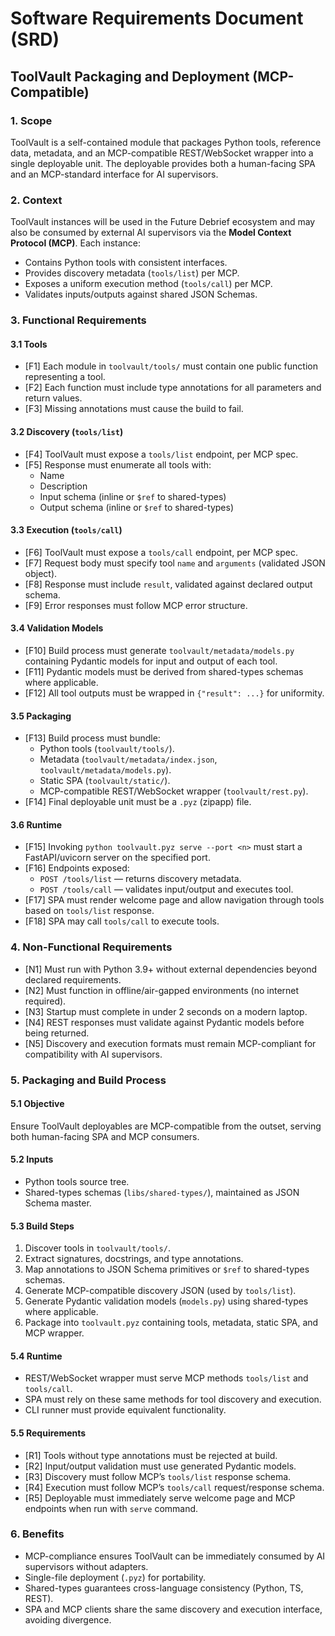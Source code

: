 # Software Requirements Document (SRD)
## ToolVault Packaging and Deployment (MCP-Compatible)

### 1. Scope
ToolVault is a self-contained module that packages Python tools, reference data, metadata, and an MCP-compatible REST/WebSocket wrapper into a single deployable unit. The deployable provides both a human-facing SPA and an MCP-standard interface for AI supervisors.

### 2. Context
ToolVault instances will be used in the Future Debrief ecosystem and may also be consumed by external AI supervisors via the **Model Context Protocol (MCP)**. Each instance:
- Contains Python tools with consistent interfaces.
- Provides discovery metadata (`tools/list`) per MCP.
- Exposes a uniform execution method (`tools/call`) per MCP.
- Validates inputs/outputs against shared JSON Schemas.

### 3. Functional Requirements

#### 3.1 Tools
- [F1] Each module in `toolvault/tools/` must contain one public function representing a tool.
- [F2] Each function must include type annotations for all parameters and return values.
- [F3] Missing annotations must cause the build to fail.

#### 3.2 Discovery (`tools/list`)
- [F4] ToolVault must expose a `tools/list` endpoint, per MCP spec.
- [F5] Response must enumerate all tools with:
  - Name
  - Description
  - Input schema (inline or `$ref` to shared-types)
  - Output schema (inline or `$ref` to shared-types)

#### 3.3 Execution (`tools/call`)
- [F6] ToolVault must expose a `tools/call` endpoint, per MCP spec.
- [F7] Request body must specify tool `name` and `arguments` (validated JSON object).
- [F8] Response must include `result`, validated against declared output schema.
- [F9] Error responses must follow MCP error structure.

#### 3.4 Validation Models
- [F10] Build process must generate `toolvault/metadata/models.py` containing Pydantic models for input and output of each tool.
- [F11] Pydantic models must be derived from shared-types schemas where applicable.
- [F12] All tool outputs must be wrapped in `{"result": ...}` for uniformity.

#### 3.5 Packaging
- [F13] Build process must bundle:
  - Python tools (`toolvault/tools/`).
  - Metadata (`toolvault/metadata/index.json`, `toolvault/metadata/models.py`).
  - Static SPA (`toolvault/static/`).
  - MCP-compatible REST/WebSocket wrapper (`toolvault/rest.py`).
- [F14] Final deployable unit must be a `.pyz` (zipapp) file.

#### 3.6 Runtime
- [F15] Invoking `python toolvault.pyz serve --port <n>` must start a FastAPI/uvicorn server on the specified port.
- [F16] Endpoints exposed:
  - `POST /tools/list` — returns discovery metadata.
  - `POST /tools/call` — validates input/output and executes tool.
- [F17] SPA must render welcome page and allow navigation through tools based on `tools/list` response.
- [F18] SPA may call `tools/call` to execute tools.

### 4. Non-Functional Requirements
- [N1] Must run with Python 3.9+ without external dependencies beyond declared requirements.
- [N2] Must function in offline/air-gapped environments (no internet required).
- [N3] Startup must complete in under 2 seconds on a modern laptop.
- [N4] REST responses must validate against Pydantic models before being returned.
- [N5] Discovery and execution formats must remain MCP-compliant for compatibility with AI supervisors.

### 5. Packaging and Build Process

#### 5.1 Objective
Ensure ToolVault deployables are MCP-compatible from the outset, serving both human-facing SPA and MCP consumers.

#### 5.2 Inputs
- Python tools source tree.
- Shared-types schemas (`libs/shared-types/`), maintained as JSON Schema master.

#### 5.3 Build Steps
1. Discover tools in `toolvault/tools/`.
2. Extract signatures, docstrings, and type annotations.
3. Map annotations to JSON Schema primitives or `$ref` to shared-types schemas.
4. Generate MCP-compatible discovery JSON (used by `tools/list`).
5. Generate Pydantic validation models (`models.py`) using shared-types where applicable.
6. Package into `toolvault.pyz` containing tools, metadata, static SPA, and MCP wrapper.

#### 5.4 Runtime
- REST/WebSocket wrapper must serve MCP methods `tools/list` and `tools/call`.
- SPA must rely on these same methods for tool discovery and execution.
- CLI runner must provide equivalent functionality.

#### 5.5 Requirements
- [R1] Tools without type annotations must be rejected at build.
- [R2] Input/output validation must use generated Pydantic models.
- [R3] Discovery must follow MCP’s `tools/list` response schema.
- [R4] Execution must follow MCP’s `tools/call` request/response schema.
- [R5] Deployable must immediately serve welcome page and MCP endpoints when run with `serve` command.

### 6. Benefits
- MCP-compliance ensures ToolVault can be immediately consumed by AI supervisors without adapters.
- Single-file deployment (`.pyz`) for portability.
- Shared-types guarantees cross-language consistency (Python, TS, REST).
- SPA and MCP clients share the same discovery and execution interface, avoiding divergence.
